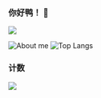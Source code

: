 ### 你好鸭！ 👋
</details>
  <a target="_blank" href="https://space.bilibili.com/388731488/">
  <img src="https://img.shields.io/badge/dynamic/json?style=flat-square&logo=bilibili&label=Bilibili&query=$.data.follower&url=https://api.bilibili.com/x/relation/stat?vmid=388731488"/>
</a>
    
![About me](https://github-readme-stats.vercel.app/api?username=mmyo456_icons=true&theme=highcontrast)
![Top Langs](https://github-readme-stats.vercel.app/api/top-langs/?username=mmyo456&layout=compact)
### 计数

[![](https://count.getloli.com/get/@mmyo456?theme=rule34)](http://count.getloli.com/)
